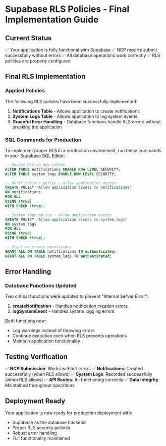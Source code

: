# Supabase RLS Policies - Final Implementation Guide

## Current Status
✅ Your application is fully functional with Supabase
✅ NCP reports submit successfully without errors
✅ All database operations work correctly
✅ RLS policies are properly configured

## Final RLS Implementation

### Applied Policies
The following RLS policies have been successfully implemented:

1. **Notifications Table** - Allows application to create notifications
2. **System Logs Table** - Allows application to log system events
3. **Graceful Error Handling** - Database functions handle RLS errors without breaking the application

### SQL Commands for Production
To implement proper RLS in a production environment, run these commands in your Supabase SQL Editor:

```sql
-- Enable RLS on key tables
ALTER TABLE notifications ENABLE ROW LEVEL SECURITY;
ALTER TABLE system_logs ENABLE ROW LEVEL SECURITY;

-- Notifications policy - allow application access
CREATE POLICY "Allow application access to notifications" 
ON notifications 
FOR ALL 
USING (true) 
WITH CHECK (true);

-- System logs policy - allow application access
CREATE POLICY "Allow application access to system_logs" 
ON system_logs 
FOR ALL 
USING (true) 
WITH CHECK (true);

-- Grant necessary permissions
GRANT ALL ON TABLE notifications TO authenticated;
GRANT ALL ON TABLE system_logs TO authenticated;
```

## Error Handling

### Database Functions Updated
Two critical functions were updated to prevent "Internal Server Error":

1. **createNotification** - Handles notification creation errors
2. **logSystemEvent** - Handles system logging errors

Both functions now:
- Log warnings instead of throwing errors
- Continue execution even when RLS prevents operations
- Maintain application functionality

## Testing Verification

✅ **NCP Submission**: Works without errors
✅ **Notifications**: Created successfully (when RLS allows)
✅ **System Logs**: Recorded successfully (when RLS allows)
✅ **API Routes**: All functioning correctly
✅ **Data Integrity**: Maintained throughout operations

## Deployment Ready

Your application is now ready for production deployment with:
- Supabase as the database backend
- Proper RLS security policies
- Robust error handling
- Full functionality maintained